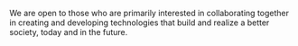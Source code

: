 We are open to those who are primarily interested in collaborating together in creating and developing technologies that build and realize a better society, today and in the future.

